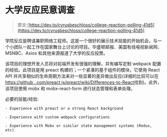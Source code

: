 # 大学反应民意调查

> 原文:[https://dev.to/cyrusbeschloss/college-reaction-polling-41d5](https://dev.to/cyrusbeschloss/college-reaction-polling-41d5)

学院反应是聘请兼职网络工程师。这是一个很好的展示技术技能的开始机会，与一个小团队一起工作在国家舞台上讨论的项目。华盛顿邮报、美国有线电视新闻网、MSNBC、Axios 和其他来源报道了大学的反应投票。

该项目的理想开发人员将对前端开发有很强的理解，并有编写定制 webpack 配置的经验。此项目是用 preact 构建的；一个紧凑的基于组件的模块，它使用 React API 并共享相似的生命周期方法来对一些显著的差异做出反应(详细的比较可以在[https://github . com/preact js/preact/wiki/Differences-to-React](https://github.com/preactjs/preact/wiki/Differences-to-React)找到)。此外，该项目使用 mobx 和 mobx-react-form 进行状态管理和表单处理。

必要的技能/经验:

```
- Experience with preact or a strong React background 

- Experience with custom webpack configurations

- Experience with Mobx or similar state management systems (Redux, etc) 
```